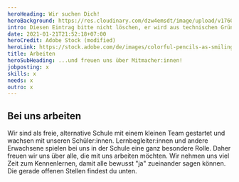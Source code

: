 ```yaml
---
heroHeading: Wir suchen Dich!
heroBackground: https://res.cloudinary.com/dzw4emsdt/image/upload/v1760732970/website/AdobeStock_51891331-4-1_Kopie_dxsnxv_aiwh7u.webp
intro: Diesen Eintrag bitte nicht löschen, er wird aus technischen Gründen gebraucht!
date: 2021-01-21T21:52:18+07:00
heroCredit: Adobe Stock (modified)
heroLink: https://stock.adobe.com/de/images/colorful-pencils-as-smiling-faces-people-isolated-social-networ/51891331
title: Arbeiten
heroSubHeading: ...und freuen uns über Mitmacher:innen!
jobposting: x
skills: x
needs: x
outro: x
---
```

## Bei uns arbeiten

Wir sind als freie, alternative Schule mit einem kleinen Team gestartet und wachsen mit unseren Schüler:innen. Lernbegleiter:innen und andere Erwachsene spielen bei uns in der Schule eine ganz besondere Rolle. Daher freuen wir uns über alle, die mit uns arbeiten möchten. Wir nehmen uns viel Zeit zum Kennenlernen, damit alle bewusst "ja" zueinander sagen können. Die gerade offenen Stellen findest du unten.            


